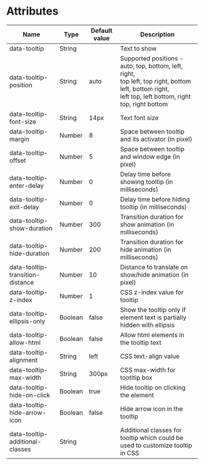 # Attributes

| Name | Type | Default value | Description |
| --- | --- | --- | --- |
| data-tooltip | String | | Text to show |
| data-tooltip-position | String | auto | Supported positions - auto, top, bottom, left, right,<br>top left, top right, bottom left, bottom right,<br>left top, left bottom, right top, right bottom |
| data-tooltip-font-size | String | 14px | Text font size |
| data-tooltip-margin | Number | 8 | Space between tooltip and its activator (in pixel) |
| data-tooltip-offset | Number | 5 | Space between tooltip and window edge (in pixel) |
| data-tooltip-enter-delay | Number | 0 | Delay time before showing tooltip (in milliseconds) |
| data-tooltip-exit-delay | Number | 0 | Delay time before hiding tooltip (in milliseconds) |
| data-tooltip-show-duration | Number | 300 | Transition duration for show animation (in milliseconds) |
| data-tooltip-hide-duration | Number | 200 | Transition duration for hide animation (in milliseconds) |
| data-tooltip-transition-distance | Number | 10 | Distance to translate on show/hide animation (in pixel) |
| data-tooltip-z-index | Number | 1 | CSS z-index value for tooltip |
| data-tooltip-ellipsis-only | Boolean | false | Show the tooltip only if element text is partially hidden with ellipsis |
| data-tooltip-allow-html | Boolean | false | Allow html elements in the tooltip text |
| data-tooltip-alignment | String | left | CSS text-align value |
| data-tooltip-max-width | String | 300px | CSS max-width for tootltip box |
| data-tooltip-hide-on-click | Boolean | true | Hide tooltip on clicking the element |
| data-tooltip-hide-arrow-icon | Boolean | false | Hide arrow icon in the tooltip |
| data-tooltip-additional-classes | String | | Additional classes for tooltip which could be used to customize tooltip in CSS |

